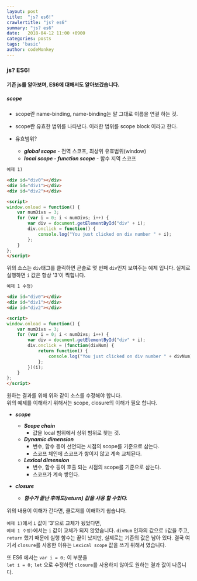 ```yaml
---
layout: post
title:  "js? es6!"
crawlertitle: "js? es6"
summary: "js? es6"
date:   2018-04-12 11:00 +0900
categories: posts
tags: 'basic'
author: codeMonkey
---
```


### js? ES6! ###

#### 기존 js를 알아보며, ES6에 대해서도 알아보겠습니다. ####

##### scope #####
- scope란 name-binding, name-binding는 말 그대로 이름을 연결 하는 것.
- scope란 유효한 범위를 나타낸다. 이러한 범위를 scope block 이라고 한다.

- 유효범위?
    * ***global scope*** - 전역 스코프, 최상위 유효범위(window)
    * ***local scope - function scope*** - 함수 지역 스코프

``` html
예제 1)

<div id="div0"></div>
<div id="div1"></div>
<div id="div2"></div>

<script>
window.onload = function() {
    var numDivs = 3;
    for (var i = 0; i < numDivs; i++) {
        var div = document.getElementById("div" + i);
        div.onclick = function() {
            console.log("You just clicked on div number " + i);
        };
    }
};
</script>
```

위의 소스는 ```div```태그를 클릭하면 콘솔로 몇 번째 ```div```인지 보여주는 예제 입니다. 실제로 실행하면 ```i``` 값은 항상 '3'이 찍힙니다.

``` html
예제 1 수정)

<div id="div0"></div>
<div id="div1"></div>
<div id="div2"></div>

<script>
window.onload = function() {
    var numDivs = 3;
    for (var i = 0; i < numDivs; i++) {
        var div = document.getElementById("div" + i);
        div.onclick = (function(divNum) {
            return function() {
                console.log("You just clicked on div number " + divNum);
            };
        })(i);
    }
};
</script>
```
원하는 결과를 위해 위와 같이 소스를 수정해야 합니다.<br>
위의 예제를 이해하기 위해서는 scope, closure의 이해가 필요 합니다.

- ***scope***
    * ***Scope chain***
        * 값을 local 범위에서 상위 범위로 찾는 것.
    * ***Dynamic dimension***
        * 변수, 함수 등이 선언되는 시점의 scope를 기준으로 삼는다.
        * 스코프 체인에 스코프가 쌓이지 않고 계속 교체된다.
    * ***Lexical dimension***
        * 변수, 함수 등이 호출 되는 시점의 scope를 기준으로 삼는다.
        * 스코프가 계속 쌓인다.

- ***closure***
    * ***함수가 끝난 후에도(return) 값을 사용 할 수있다.***

위의 내용이 이해가 간다면, 클로저를 이해하기 쉽습니다. 

```예제 1)```에서 ```i``` 값이 '3'으로 교체가 됬었다면, <br>
```예제 1 수정)```에서는 ```i``` 값이 교체가 되지 않았습니다. ```divNum``` 인자의 값으로 ```i```값을 주고, ```return``` 했기 때문에 실행 함수는 끝이 났지만, 실제로는 기존의 값은 남아 있다. 결국 여기서 ```closure```를 사용한 이유는 ```Lexical scope``` 값을 쓰기 위해서 였습니다.


또 ES6 에서는 ```var i = 0;``` 이 부분을<br>
```let i = 0;``` ```let``` 으로 수정하면 ```closure```를 사용하지 않아도 원하는 결과 값이 나옵니다. 